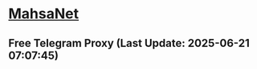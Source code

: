 
# [MahsaNet](https://t.me/mahsa_net)
## Free Telegram Proxy (Last Update: 2025-06-21 07:07:45)

    